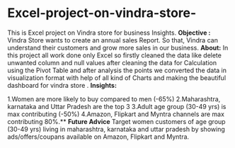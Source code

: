 # Excel-project-on-vindra-store-
This is Excel project on Vindra store for business Insights.
**Objective :**
Vindra Store wants to create an annual sales Report. So that, Vindra can understand their customers and grow more sales in our business.
**About:**
In this project all work done only Excel so firstly cleaned the data like delete unwanted column and null values after cleaning the data for Calculation using the Pivot Table and after analysis the points we converted the data in visualization format with help of all kind of Charts and making the beautiful dashboard for vindra store .
**Insights:**

1.Women are more likely to buy compared to men (-65%)
2.Maharashtra, karnataka and Uttar Pradesh are the top 3
3.Adult age group (30-49 yrs) is max contributing (-50%)
4.Amazon, Flipkart and Myntra channels are max contributing 80%.**
**Future Advice**
Target women customers of age group (30-49 yrs) living in maharashtra, karnataka and uttar pradesh by showing ads/offers/coupans available on Amazon, Flipkart and Myntra.
